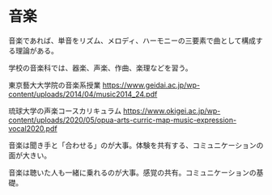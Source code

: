 # 音楽

音楽であれば、単音をリズム、メロディ、ハーモニーの三要素で曲として構成する理論がある。

学校の音楽科では、器楽、声楽、作曲、楽理などを習う。

東京藝大大学院の音楽系授業
https://www.geidai.ac.jp/wp-content/uploads/2014/04/music2014_24.pdf

琉球大学の声楽コースカリキュラム
https://www.okigei.ac.jp/wp-content/uploads/2020/05/opua-arts-curric-map-music-expression-vocal2020.pdf

音楽は聞き手と「合わせる」のが大事。体験を共有する、コミュニケーションの面が大きい。

音楽は聴いた人も一緒に乗れるのが大事。感覚の共有。コミュニケーションの基礎。
